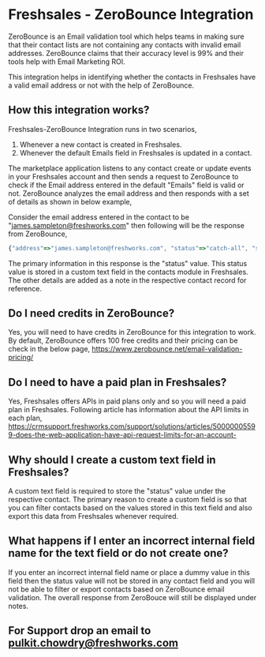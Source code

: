 # Freshsales - ZeroBounce Integration

ZeroBounce is an Email validation tool which helps teams in making sure that their contact lists are not containing any contacts with invalid email addresses. ZeroBounce claims that their accuracy level is 99% and their tools help with Email Marketing ROI.

This integration helps in identifying whether the contacts in Freshsales have a valid email address or not with the help of ZeroBounce.

## How this integration works?
Freshsales-ZeroBounce Integration runs in two scenarios,
1) Whenever a new contact is created in Freshsales.
2) Whenever the default Emails field in Freshsales is updated in a contact.

The marketplace application listens to any contact create or update events in your Freshsales account and then sends a request to ZeroBounce to check if the Email address entered in the default "Emails" field is valid or not. ZeroBounce analyzes the email address and then responds with a set of details as shown in below example,

Consider the email address entered in the contact to be "james.sampleton@freshworks.com" then following will be the response from ZeroBounce,
```javascript
{"address"=>"james.sampleton@freshworks.com", "status"=>"catch-all", "substatus"=>"", "freeemail"=>false, "didyoumean"=>nil, "account"=>"jamessampleton", "domain"=>"freshworks.com", "domainagedays"=>"9691", "smtpprovider"=>"g-suite", "mxfound"=>"true", "mxrecord"=>"aspmx.l.google.com", "firstname"=>"james", "lastname"=>"sampleton", "gender"=>"male", "country"=>nil, "region"=>nil, "city"=>nil, "zipcode"=>nil, "processedat"=>"2024-08-26 12:18:56.333"}
```

The primary information in this response is the "status" value. This status value is stored in a custom text field in the contacts module in Freshsales. The other details are added as a note in the respective contact record for reference.

## Do I need credits in ZeroBounce?
Yes, you will need to have credits in ZeroBounce for this integration to work. By default, ZeroBounce offers 100 free credits and their pricing can be check in the below page,
https://www.zerobounce.net/email-validation-pricing/

## Do I need to have a paid plan in Freshsales?
Yes, Freshsales offers APIs in paid plans only and so you will need a paid plan in Freshsales. Following article has information about the API limits in each plan,
https://crmsupport.freshworks.com/support/solutions/articles/50000005599-does-the-web-application-have-api-request-limits-for-an-account-

## Why should I create a custom text field in Freshsales?
A custom text field is required to store the "status" value under the respective contact. The primary reason to create a custom field is so that you can filter contacts based on the values stored in this text field and also export this data from Freshsales whenever required. 

## What happens if I enter an incorrect internal field name for the text field or do not create one?
If you enter an incorrect internal field name or place a dummy value in this field then the status value will not be stored in any contact field and you will not be able to filter or export contacts based on ZeroBounce email validation. The overall response from ZeroBouce will still be displayed under notes.

## For Support drop an email to pulkit.chowdry@freshworks.com
